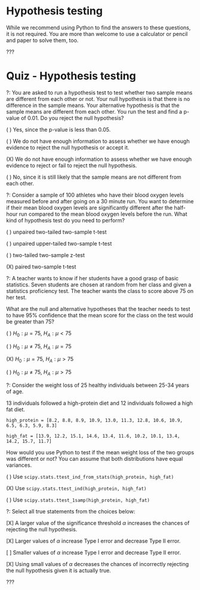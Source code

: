 # Hypothesis testing

While we recommend using Python to find the answers to these questions, it is not required. You are more than welcome to use a calculator or pencil and paper to solve them, too.

???

# Quiz - Hypothesis testing

?: You are asked to run a hypothesis test to test whether two sample means are different from each other or not. Your null hypothesis is that there is no difference in the sample means. Your alternative hypothesis is that the sample means are different from each other. You run the test and find a p-value of 0.01. Do you reject the null hypothesis?

( ) Yes, since the p-value is less than 0.05.

( ) We do not have enough information to assess whether we have enough evidence to reject the null hypothesis or accept it.

(X) We do not have enough information to assess whether we have enough evidence to reject or fail to reject the null hypothesis. 

( ) No, since it is still likely that the sample means are not different from each other.

?: Consider a sample of 100 athletes who have their blood oxygen levels measured before and after going on a 30 minute run. You want to determine if their mean blood oxygen levels are significantly different after the half-hour run compared to the mean blood oxygen levels before the run. What kind of hypothesis test do you need to perform? 

( ) unpaired two-tailed two-sample t-test 

( ) unpaired upper-tailed two-sample t-test 

( ) two-tailed two-sample z-test 

(X) paired two-sample t-test 


?: A teacher wants to know if her students have a good grasp of basic statistics. Seven students are chosen at random from her class and given a statistics proficiency test. The teacher wants the class to score above 75 on her test. 

What are the null and alternative hypotheses that the teacher needs to test to have 95% confidence that the mean score for the class on the test would be greater than 75? 

( ) $H_0: \mu = 75$, $H_A: \mu \lt 75$ 

( ) $H_0: \mu \neq 75$, $H_A: \mu = 75$

(X) $H_0: \mu = 75$, $H_A: \mu \gt 75$

( ) $H_0: \mu \neq 75$, $H_A: \mu \gt 75$

?: Consider the weight loss of 25 healthy individuals between 25-34 years of age. 

13 individuals followed a high-protein diet and 12 individuals followed a high fat diet. 

`high_protein = [8.2, 8.8, 8.9, 10.9, 13.0, 11.3, 12.8, 10.6, 10.9, 6.5, 6.3, 5.9, 8.3]`

`high_fat = [13.9, 12.2, 15.1, 14.6, 13.4, 11.6, 10.2, 10.1, 13.4, 14.2, 15.7, 11.7]`

How would you use Python to test if the mean weight loss of the two groups was different or not?  You can assume that both distributions have equal variances.

( ) Use `scipy.stats.ttest_ind_from_stats(high_protein, high_fat)`

(X) Use `scipy.stats.ttest_ind(high_protein, high_fat)` 

( ) Use `scipy.stats.ttest_1samp(high_protein, high_fat)`


?: Select all true statements from the choices below: 

[X] A larger value of the significance threshold $\alpha$ increases the chances of rejecting the null hypothesis.

[X] Larger values of $\alpha$ increase Type I error and decrease Type II error.

[ ] Smaller values of $\alpha$ increase Type I error and decrease Type II error.

[X] Using small values of $\alpha$ decreases the chances of incorrectly rejecting the null hypothesis given it is actually true.


???